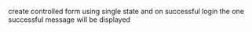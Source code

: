 create controlled  form using single state and on successful login the one successful message will be displayed
